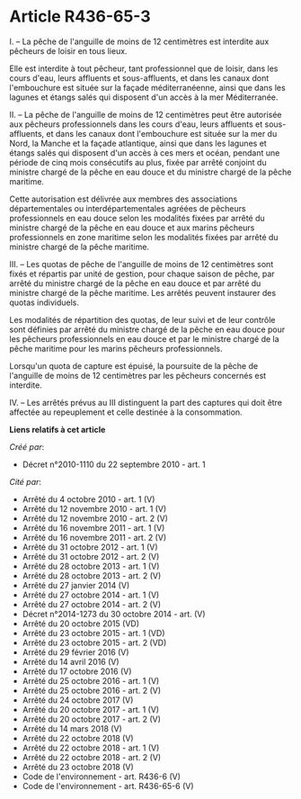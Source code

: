 # Article R436-65-3

I. – La pêche de l'anguille de moins de 12 centimètres est interdite aux pêcheurs de loisir en tous lieux.

Elle est interdite à tout pêcheur, tant professionnel que de loisir, dans les cours d'eau, leurs affluents et sous-affluents,
et dans les canaux dont l'embouchure est située sur la façade méditerranéenne, ainsi que dans les lagunes et étangs salés qui
disposent d'un accès à la mer Méditerranée.

II. – La pêche de l'anguille de moins de 12 centimètres peut être autorisée aux pêcheurs professionnels dans les cours d'eau,
leurs affluents et sous-affluents, et dans les canaux dont l'embouchure est située sur la mer du Nord, la Manche et la façade
atlantique, ainsi que dans les lagunes et étangs salés qui disposent d'un accès à ces mers et océan, pendant une période de
cinq mois consécutifs au plus, fixée par arrêté conjoint du ministre chargé de la pêche en eau douce et du ministre chargé de
la pêche maritime.

Cette autorisation est délivrée aux membres des associations départementales ou interdépartementales agréées de pêcheurs
professionnels en eau douce selon les modalités fixées par arrêté du ministre chargé de la pêche en eau douce et aux marins
pêcheurs professionnels en zone maritime selon les modalités fixées par arrêté du ministre chargé de la pêche maritime.

III. – Les quotas de pêche de l'anguille de moins de 12 centimètres sont fixés et répartis par unité de gestion, pour chaque
saison de pêche, par arrêté du ministre chargé de la pêche en eau douce et par arrêté du ministre chargé de la pêche
maritime. Les arrêtés peuvent instaurer des quotas individuels.

Les modalités de répartition des quotas, de leur suivi et de leur contrôle sont définies par arrêté du ministre chargé de la
pêche en eau douce pour les pêcheurs professionnels en eau douce et par le ministre chargé de la pêche maritime pour les
marins pêcheurs professionnels.

Lorsqu'un quota de capture est épuisé, la poursuite de la pêche de l'anguille de moins de 12 centimètres par les pêcheurs
concernés est interdite.

IV. – Les arrêtés prévus au III distinguent la part des captures qui doit être affectée au repeuplement et celle destinée à
la consommation.

**Liens relatifs à cet article**

_Créé par_:

  - Décret n°2010-1110 du 22 septembre 2010 - art. 1

_Cité par_:

  - Arrêté du 4 octobre 2010 - art. 1 (V)
  - Arrêté du 12 novembre 2010 - art. 1 (V)
  - Arrêté du 12 novembre 2010 - art. 2 (V)
  - Arrêté du 16 novembre 2011 - art. 1 (V)
  - Arrêté du 16 novembre 2011 - art. 2 (V)
  - Arrêté du 31 octobre 2012 - art. 1 (V)
  - Arrêté du 31 octobre 2012 - art. 2 (V)
  - Arrêté du 28 octobre 2013 - art. 1 (V)
  - Arrêté du 28 octobre 2013 - art. 2 (V)
  - Arrêté du 27 janvier 2014 (V)
  - Arrêté du 27 octobre 2014 - art. 1 (V)
  - Arrêté du 27 octobre 2014 - art. 2 (V)
  - Décret n°2014-1273 du 30 octobre 2014 - art. (V)
  - Arrêté du 20 octobre 2015 (VD)
  - Arrêté du 23 octobre 2015 - art. 1 (VD)
  - Arrêté du 23 octobre 2015 - art. 2 (VD)
  - Arrêté du 29 février 2016 (V)
  - Arrêté du 14 avril 2016 (V)
  - Arrêté du 17 octobre 2016 (V)
  - Arrêté du 25 octobre 2016 - art. 1 (V)
  - Arrêté du 25 octobre 2016 - art. 2 (V)
  - Arrêté du 24 octobre 2017 (V)
  - Arrêté du 20 octobre 2017 - art. 1 (V)
  - Arrêté du 20 octobre 2017 - art. 2 (V)
  - Arrêté du 14 mars 2018 (V)
  - Arrêté du 22 octobre 2018 (V)
  - Arrêté du 22 octobre 2018 - art. 1 (V)
  - Arrêté du 22 octobre 2018 - art. 2 (V)
  - Arrêté du 23 octobre 2018 (V)
  - Code de l'environnement - art. R436-6 (V)
  - Code de l'environnement - art. R436-65-6 (V)
